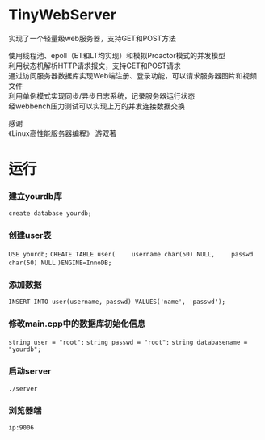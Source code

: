 # TinyWebServer
实现了一个轻量级web服务器，支持GET和POST方法

使用线程池、epoll（ET和LT均实现）和模拟Proactor模式的并发模型 <br>
利用状态机解析HTTP请求报文，支持GET和POST请求<br>
通过访问服务器数据库实现Web端注册、登录功能，可以请求服务器图片和视频文件<br>
利用单例模式实现同步/异步日志系统，记录服务器运行状态 <br>
经webbench压力测试可以实现上万的并发连接数据交换  

感谢<br>
《Linux高性能服务器编程》 游双著

# 运行
### 建立yourdb库
`create database yourdb;`

### 创建user表
`USE yourdb;`
`CREATE TABLE user(`
`    username char(50) NULL,`
`    passwd char(50) NULL`
`)ENGINE=InnoDB;`

### 添加数据
`INSERT INTO user(username, passwd) VALUES('name', 'passwd');`

### 修改main.cpp中的数据库初始化信息
`string user = "root";`
`string passwd = "root";`
`string databasename = "yourdb";`

### 启动server
`./server`

### 浏览器端
`ip:9006`


